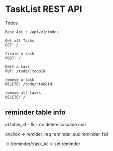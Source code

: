 <h1>TaskList REST API </h1>

Todos

    Base Api : /api/v1/todos

    Get all Tasks
    GET: /

    Create a task
    POST: /

    Edit a task
    PUT: /todo/:todoId

    remove a task
    DELETE: /todo/:todoId

    remove all tasks
    DELETE: /


## reminder table info
id
table_id - fk - on delete cascade
mail

onclick -> 
remider_req
reminder_suc
reminder_fail

-> /reminder/:task_id
-> set reminder
